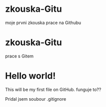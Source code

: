 # zkouska-Gitu
moje prvni zkouska prace na Githubu

# zkouska-Gitu
prace s Gitem
# Hello world!
This will be my first file on GitHub.
funguje to??

Pridal jsem soubour .gitignore
